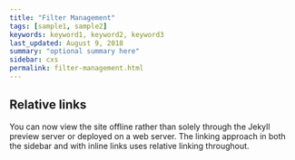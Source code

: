 ```yaml
---
title: "Filter Management"
tags: [sample1, sample2]
keywords: keyword1, keyword2, keyword3
last_updated: August 9, 2018
summary: "optional summary here"
sidebar: cxs
permalink: filter-management.html
---
```

## Relative links

You can now view the site offline rather than solely through the Jekyll preview server or deployed on a web server. The linking approach in both the sidebar and with inline links uses relative linking throughout.